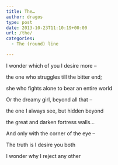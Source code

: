```yaml
---
title: The…
author: dragos
type: post
date: 2013-10-23T11:10:19+00:00
url: /the/
categories:
  - The (round) line

---
```

I wonder which of you I desire more &#8211;
  
the one who struggles till the bitter end;
  
she who fights alone to bear an entire world
  
Or the dreamy girl, beyond all that &#8211;
  
the one I always see, but hidden beyond
  
the great and darken fortress walls&#8230;
  
And only with the corner of the eye &#8211;

The truth is I desire you both<!--more-->

I wonder why I reject any other